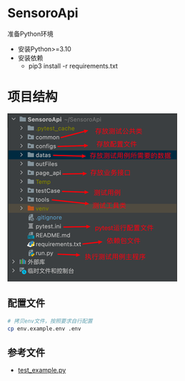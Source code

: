 # SensoroApi

准备Python环境

- 安装Python>=3.10
- 安装依赖 
    - pip3 install -r requirements.txt

# 项目结构
![img.png](img.png)


## 配置文件

```bash
# 拷贝env文件，按照要求自行配置
cp env.example.env .env
```

## 参考文件

- [test_example.py](./intergration_tests/test_example.py)
